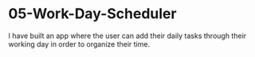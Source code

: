 # 05-Work-Day-Scheduler

I have built an app where the user can add their daily tasks through their working day in order to organize their time.